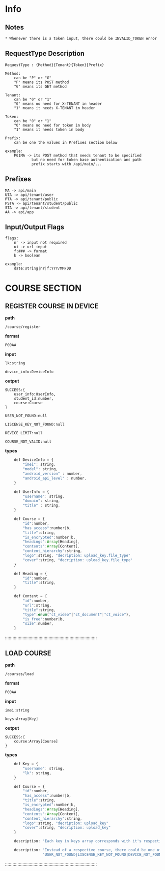 # Info

## Notes

    * Whenever there is a token input, there could be INVALID_TOKEN error

## RequestType Description

    RequestType : {Method}{Tenant}{Token}{Prefix}

    Method:
        can be "P" or "G"
        "P" means its POST method
        "G" means its GET method

    Tenant:
        can be "0" or "1"
        "0" means no need for X-TENANT in header
        "1" means it needs X-TENANT in header

    Token:
        can be "0" or "1"
        "0" means no need for token in body
        "1" means it needs token in body

    Prefix:
        can be one the values in Prefixes section below

    example:
        P01MA -> its POST method that needs tenant to be specified
                but no need for token base authentication and path
                prefix starts with /api/main/...

## Prefixes

    MA -> api/main
    UTA -> api/tenant/user
    PTA -> api/tenant/public
    PSTA -> api/tenant/student/public
    STA -> api/tenant/student
    AA -> api/app

## Input/Output Flags

    flags:
        nr -> input not required
        ui -> url input
        f:### -> format
        b -> boolean

    example:
        date:string|nr|f:YYY/MM/DD

# COURSE SECTION

## REGISTER COURSE IN DEVICE

**path**

    /course/register

**format**

    P00AA

**input**

    lk:string

    device_info:DeviceInfo

**output**

    SUCCESS:{
        user_info:UserInfo,
        student_id:number,
        course:Course
    }

    USER_NOT_FOUND:null

    LISCENSE_KEY_NOT_FOUND:null

    DEVICE_LIMIT:null

    COURSE_NOT_VALID:null

**types**

```javascript
    def DeviceInfo = {
        "imei": string,
        "model": string,
        "android_version" : number,
        "android_api_level" : number,
    }

    def UserInfo = {
        "username": string,
        "domain": string,
        "title" : string,
    }

    def Course = {
        "id":number,
        "has_access":number|b,
        "title":string,
        "is_encrypted":number|b,
        "headings":Array[Heading],
        "contents":Array[Content],
        "content_hierarchy":string,
        "logo":string, "decription: upload_key.file_type"
        "cover":string, "decription: upload_key.file_type"
    }

    def Heading = {
        "id":number,
        "title":string,
    }

    def Content = {
        "id":number,
        "url":string,
        "title":string,
        "type":enum("ct_video"|"ct_document"|"ct_voice"),
        "is_free":number|b,
        "size":number,
    }
```

::::::::::::::::::::::::::::::::::::::::::::::::::::::::::::::::::::::::::

## LOAD COURSE 

**path**

    /courses/load

**format**

    P00AA

**input**

    imei:string

    keys:Array[Key]

**output**

    SUCCESS:{
        course:Array[Course]
    }

**types**

```javascript
    def Key = {
        "username": string,
        "lk": string,
    }

    def Course = {
        "id":number,
        "has_access":number|b,
        "title":string,
        "is_encrypted":number|b,
        "headings":Array[Heading],
        "contents":Array[Content],
        "content_hierarchy":string,
        "logo":string, "decription: upload_key"
        "cover":string, "decription: upload_key"
    }

    description: "Each key in keys array corresponds with it's respective course in courses array which have the same indexes"

    description: "Instead of a respective course, there could be one of the error codes bewlow:"
                 "USER_NOT_FOUND|LISCENSE_KEY_NOT_FOUND|DEVICE_NOT_FOUND|COURSE_NOT_VALID"

```

::::::::::::::::::::::::::::::::::::::::::::::::::::::::::::::::::::::::::

